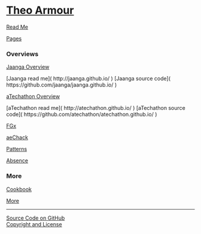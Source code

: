 [Theo Armour](./index.html )
============================

<p id=rm >
	<a href=JavaScript:displayPage("#readme.md#rm"); >Read Me</a>
</p>


<p id=pag >
	<a href=JavaScript:displayPage("#pages/readme.md#pag"); >Pages</a>
</p>

### Overviews

<p id=jaa >
	<a href=JavaScript:displayPage("#home/r3/overview-jaanga.md#jaa"); >Jaanga Overview</a>
</p>
<i class="fa fa-external-link"></i> [Jaanga read me]( http://jaanga.github.io/ )  
<i class="fa fa-github"></i> [Jaanga source code]( https://github.com/jaanga/jaanga.github.io/ )  

<p id=ate >
	<a href=JavaScript:displayPage("#home/r3/overview-atechathon.md#ate"); >aTechathon Overview</a>
</p>
<i class="fa fa-external-link"></i> [aTechathon read me]( http://atechathon.github.io/ )  
<i class="fa fa-github"></i> [aTechathon source code]( https://github.com/atechathon/atechathon.github.io/ )  

<p id=fgx >
	<a href=JavaScript:displayPage("#home/r3/overview-fgx.md#fgx"); >FGx</a>
</p>

<p id=aec >
	<a href=JavaScript:displayPage("#home/r3/overview-aechack.md#aec"); >aeChack</a>
</p>

<p id=pat >
	<a href=JavaScript:displayPage("#home/r3/info-patterns-dev.md#pat"); >Patterns</a>
</p>

<p id=abs >
	<a href=JavaScript:displayPage("#home/r3/info-absence.md#abs"); >Absence</a>
</p>

### More

<p id=coo >
	<a href=JavaScript:displayPage("#cookbook/readme.md#coo"); >Cookbook</a>
</p>

<p id=mor >
	<a href=JavaScript:displayPage("#home/r3/info-more.md#mor"); >More</a>
</p>

****

<i class="fa fa-github"></i> [Source Code on GitHub]( https://github.com/theo-armour/theo-armour.github.io)  
<i class="fa fa-copy"></i> [Copyright and License]( https://github.com/theo-armour/theo-armour.github.io/blob/master/copyright-notice-and-license.md )